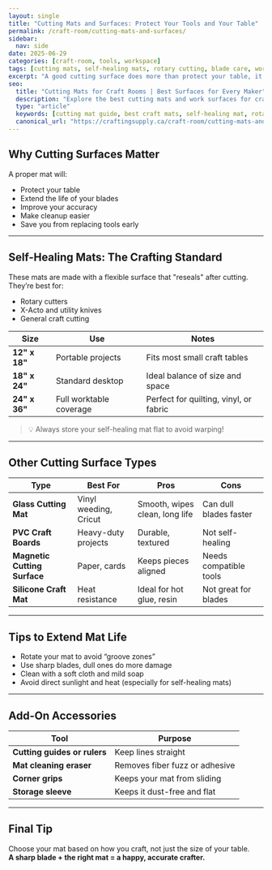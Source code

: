 ```yaml
---
layout: single
title: "Cutting Mats and Surfaces: Protect Your Tools and Your Table"
permalink: /craft-room/cutting-mats-and-surfaces/
sidebar:
  nav: side
date: 2025-06-29
categories: [craft-room, tools, workspace]
tags: [cutting mats, self-healing mats, rotary cutting, blade care, work surfaces]
excerpt: "A good cutting surface does more than protect your table, it extends your blade life and improves your accuracy. Learn the best mat types for every craft style and budget."
seo:
  title: "Cutting Mats for Craft Rooms | Best Surfaces for Every Maker"
  description: "Explore the best cutting mats and work surfaces for crafts. Whether you're using rotary cutters, X-Actos, or Cricut tools, the right mat protects your tools and workspace."
  type: "article"
  keywords: [cutting mat guide, best craft mats, self-healing mat, rotary cutting, craft knife surface]
  canonical_url: "https://craftingsupply.ca/craft-room/cutting-mats-and-surfaces/"
---
```


## Why Cutting Surfaces Matter

A proper mat will:

- Protect your table  
- Extend the life of your blades  
- Improve your accuracy  
- Make cleanup easier  
- Save you from replacing tools early

---

## Self-Healing Mats: The Crafting Standard

These mats are made with a flexible surface that "reseals" after cutting.  
They’re best for:

- Rotary cutters  
- X-Acto and utility knives  
- General craft cutting

| Size | Use | Notes |
|------|-----|-------|
| **12" x 18"** | Portable projects | Fits most small craft tables |
| **18" x 24"** | Standard desktop | Ideal balance of size and space |
| **24" x 36"** | Full worktable coverage | Perfect for quilting, vinyl, or fabric |

> 💡 Always store your self-healing mat flat to avoid warping!

---

## Other Cutting Surface Types

| Type | Best For | Pros | Cons |
|------|----------|------|------|
| **Glass Cutting Mat** | Vinyl weeding, Cricut | Smooth, wipes clean, long life | Can dull blades faster |
| **PVC Craft Boards** | Heavy-duty projects | Durable, textured | Not self-healing |
| **Magnetic Cutting Surface** | Paper, cards | Keeps pieces aligned | Needs compatible tools |
| **Silicone Craft Mat** | Heat resistance | Ideal for hot glue, resin | Not great for blades |

---

## Tips to Extend Mat Life

- Rotate your mat to avoid “groove zones”  
- Use sharp blades, dull ones do more damage  
- Clean with a soft cloth and mild soap  
- Avoid direct sunlight and heat (especially for self-healing mats)

---

## Add-On Accessories

| Tool | Purpose |
|------|---------|
| **Cutting guides or rulers** | Keep lines straight |
| **Mat cleaning eraser** | Removes fiber fuzz or adhesive |
| **Corner grips** | Keeps your mat from sliding |
| **Storage sleeve** | Keeps it dust-free and flat |

---

## Final Tip

Choose your mat based on how you craft, not just the size of your table.  
**A sharp blade + the right mat = a happy, accurate crafter.**
